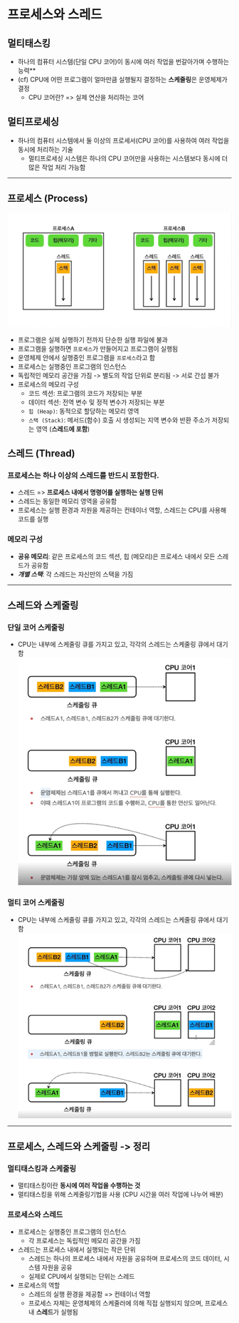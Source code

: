 # 프로세스와 스레드

## 멀티태스킹
* 하나의 컴퓨터 시스템(단일 CPU 코어)이 동시에 여러 작업을 번갈아가며 수행하는 능력**
* (cf) CPU에 어떤 프로그램이 얼마만큼 실행될지 결정하는 **스케줄링**은 운영체제가 결정
  * CPU 코어란? => 실제 연산을 처리하는 코어

## 멀티프로세싱
* 하나의 컴퓨터 시스템에서 둘 이상의 프로세서(CPU 코어)를 사용하여 여러 작업을 동시에 처리하는 기술
  * 멀티프로세싱 시스템은 하나의 CPU 코어만을 사용하는 시스템보다 동시에 더 많은 작업 처리 가능함


---

## 프로세스 (Process)
![img.png](img.png)
* 프로그램은 실제 실행하기 전까지 단순한 실행 파일에 불과
* 프로그램을 실행하면 `프로세스`가 만들어지고 프로그램이 실행됨
* 운영체제 안에서 실행중인 프로그램을 `프로세스`라고 함
* 프로세스는 실행중인 프로그램의 인스턴스
* 독립적인 메모리 공간을 가짐 -> 별도의 작업 단위로 분리됨 -> 서로 간섭 불가
* 프로세스의 메모리 구성
  * 코드 섹션: 프로그램의 코드가 저장되는 부분
  * 데이터 섹션: 전역 변수 및 정적 변수가 저장되는 부분
  * `힙 (Heap)`: 동적으로 할당하는 메모리 영역
  * `스택 (Stack)`: 메서드(함수) 호출 시 생성되는 지역 변수와 반환 주소가 저장되는 영역 (**스레드에 포함**)


## 스레드 (Thread)
### 프로세스는 하나 이상의 스레드를 반드시 포함한다.
* 스레드 => **프로세스 내에서 명령어를 실행하는 실행 단위**
* 스레드는 동일한 메모리 영역을 공유함
* 프로세스는 실행 환경과 자원을 제공하는 컨테이너 역할, 스레드는 CPU를 사용해 코드를 실행

### 메모리 구성
* **공유 메모리**: 같은 프로세스의 코드 섹션, 힙 (메모리)은 프로세스 내에서 모든 스레드가 공유함
* ***개별 스택***: 각 스레드는 자신만의 스택을 가짐

---
## 스레드와 스케줄링

### 단일 코어 스케줄링
* CPU는 내부에 스케줄링 큐를 가지고 있고, 각각의 스레드는 스케줄링 큐에서 대기함
![img_1.png](img_1.png)


### 멀티 코어 스케줄링
* CPU는 내부에 스케줄링 큐를 가지고 있고, 각각의 스레드는 스케줄링 큐에서 대기함
![img_2.png](img_2.png)

---

## 프로세스, 스레드와 스케줄링 -> 정리
### 멀티태스킹과 스케줄링
* 멀티태스킹이란 **동시에 여러 작업을 수행하는 것**
* 멀티태스킹을 위해 스케줄링기법을 사용 (CPU 시간을 여러 작업에 나누어 배분)

### 프로세스와 스레드
* 프로세스는 실행중인 프로그램의 인스턴스
  * 각 프로세스는 독립적인 메모리 공간을 가짐
* 스레드는 프로세스 내에서 실행되는 작은 단위
  * 스레드는 하나의 프로세스 내에서 자원을 공유하며 프로세스의 코드 데이터, 시스템 자원을 공유
  * 실제로 CPU에서 실행되는 단위는 스레드
* 프로세스의 역할
  * 스레드의 실행 환경을 제공함 => 컨테이너 역할
  * 프로세스 자체는 운영체제의 스케줄러에 의해 직접 실행되지 않으며, 프로세스 내 **스레드**가 실행됨